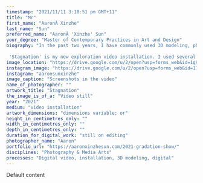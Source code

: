 ```yaml
---
timestamp: "2021/11/11 3:18:51 pm GMT+11"
title: "Mr"
first_name: "AaronÂ Xinzhe"
last_name: "Sun"
preferred_name: "AaronÂ 'Xinzhe' Sun"
your_degree: "Master of Contemporary Practices in Art and Design"
biography: "In the past two years, I have commonly used 3D modeling, photography, and video as media to create works. In order to connect them with humanistic politics and explore how to use them as a medium to explore the inner connection between digital art and contemporary art. Additionally means to express complex social concepts.
 
 'Stagnation' is my new exploration video installation. I used several footage documentaries 3D modeling and stop motion and combine my background as a Chinese to create this work. In 'Stagnation' I link a new Chinese social concept 'neijuan' as the basis, (The Chinese term 'neijuan' is composed of the words internal and rolling, implying a process of inward curling, trapping participants into the unending self-circulation) to explore the relationship between 'neijuan' and utopia. Also explores the relationship among people, society, and power. Circle and square musk are important elements in this work. Square and circle symbolize rules and systems in Chinese culture. From these Shaped videos, we can see the control of capital and politics over people, as well as the wind gap between our system and utopia."
image_location: "https://drive.google.com/u/2/open?usp=forms_web&id=1g9J4BQnWWF52uyF24voMCi-ItSKyLpFf"
instagram_image: "https://drive.google.com/u/2/open?usp=forms_web&id=17ycWipWpg6LSQt1l2P-GUstX4MiaJYmj"
instagram: "aaronsunxinzhe"
image_caption: "Screenshots in the video"
name_of_photographer: ""
artwork_title: "Stagnation"
the_image_is_of_a: "Video still"
year: "2021"
medium: "video installation"
artwork_dimensions: "dimensions variable; or"
height_in_centimetres_only: ""
width_in_centimetres_only: ""
depth_in_centimetres_only: ""
duration_for_digital_work: "still on editing"
photographer_name: "Aaron"
portfolio_url: "https://aaronxinzhesun.com/2021-gradation-show/"
disciplines: "Photography & Media Arts"
processes: "Digital video, installation, 3D modeling, digital"
---
```


Default content